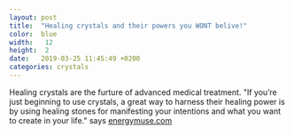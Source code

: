 ```yaml
---
layout: post
title:  "Healing crystals and their powers you WONT belive!"
color:  blue
width:   12 
height:  2
date:   2019-03-25 11:45:49 +0200
categories: crystals
---
```


Healing crystals are the furture of advanced medical treatment. "If you’re just beginning to use crystals, a great way to harness their healing power is by using healing stones for manifesting your intentions and what you want to create in your life." says [energymuse.com][energy-muse]

[energy-muse]: http://www.energymuse.com

